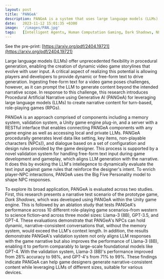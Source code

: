 ```yaml
---
layout: post
title: 'PANGeA'
description: PANGeA is a system that uses large language models (LLMs) to create narrative content for turn-based RPGs based on game designers' high-level criteria. It introduces a novel validation system for handling free-form text input during development and gameplay, employing "self-reflection" techniques. It enriches player-NPC interactions by generating personality-biased non-playable characters (NPCs) that exhibit traits from the Big 5 Personality Model. PANGeA houses a server with a custom memory system (see "gaia") that provides context for LLM generation. The server's REST interface enables integration with any game engine.
date:   2023-11-12 15:01:35 +0300
image:  '/images/PAN.jpg'
tags:   [Intelligent Agents, Human Computation Gaming, Dark Shadows, NLP]
---
```



See the pre-print: [https://arxiv.org/pdf/2404.19721](https://arxiv.org/pdf/2404.19721) 

Large language models (LLMs) offer unprecedented flexibility in procedural generation, enabling the creation of dynamic video game storylines that evolve with user input. A critical aspect of realizing this potential is allowing players and developers to provide dynamic or free-form text to drive generation. Ingesting free-form text for a video game poses challenges, however, as it can prompt the LLM to generate content beyond the intended narrative scope. In response to this challenge, this research introduces Procedural Artificial Narrative using Generative AI (PANGeA) for leveraging large language models (LLMs) to create narrative content for turn-based, role-playing games (RPGs). 

PANGeA is an approach comprised of components including a memory system, validation system, a Unity game engine plug-in, and a server with a RESTful interface that enables connecting PANGeA components with any game engine as well as accessing local and private LLMs. PANGeA procedurally generates level data like setting, key items, non-playable characters (NPCs)), and dialogue based on a set of configuration and design rules provided by the game designer. This process is supported by a novel validation system for handling free-form text input during game development and gameplay, which aligns LLM generation with the narrative. It does this by evoking the LLM's intellegence to dynamically evaluate the text input against game rules that reinforce the designer's intent. To enrich player-NPC interactions, PANGeA uses the Big Five Personality model to shape NPC responses. 

To explore its broad application, PANGeA is evaluated across two studies. First, this research presents a narrative test scenario of the prototype game, <i>Dark Shadows</i>, which was developed using PANGeA within the Unity game engine. This is followed by an ablation study that tests PANGeA's performance across 10 different role-playing game scenarios–from western to science fiction–and across three model sizes: Llama-3 (8B), GPT-3.5, and GPT-4. These evaluations demonstrate that PANGeA's NPCs can hold dynamic, narrative-consistent conversations that, without the memory system, would exceed the LLM's context length. In addition, the results demonstrate PANGeA's validation system not only aligns LLM responses with the game narrative but also improves the performance of Llama-3 (8B), enabling it to perform comparably to large-scale foundational models like GPT-4. With the validation system, Llama-3 (8B)'s performance improved from 28% accuracy to 98%, and GPT-4's from 71% to 99%. These findings indicate PANGeA can help game designers generate narrative-consistent content while leveraging LLMs of different sizes, suitable for various devices.




